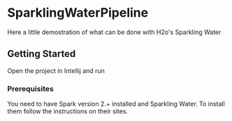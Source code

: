 # SparklingWaterPipeline

Here a little demostration of what can be done with H2o's Sparkling Water

## Getting Started

Open the project in Intellij and run

### Prerequisites

You need to have Spark version 2.+ installed and Sparkling Water. To install them follow the instructions on their sites.


